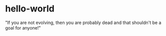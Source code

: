 # hello-world

"If you are not evolving, then you are probably dead and that shouldn't be a goal for anyone!"

